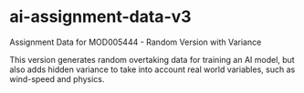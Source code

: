# ai-assignment-data-v3
Assignment Data for MOD005444 - Random Version with Variance

This version generates random overtaking data for training an AI model, but also adds hidden variance to take into account real world variables, such as wind-speed and physics. 
